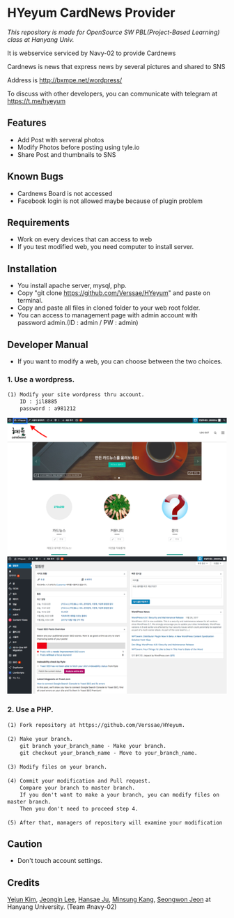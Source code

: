 # HYeyum CardNews Provider
*This repository is made for OpenSource SW PBL(Project-Based Learning) class at Hanyang Univ.*

It is webservice serviced by Navy-02 to provide Cardnews

Cardnews is news that express news by several pictures and shared to SNS

Address is http://bxmpe.net/wordpress/

To discuss with other developers, you can communicate with telegram at https://t.me/hyeyum


## Features

* Add Post with serveral photos
* Modify Photos before posting using tyle.io
* Share Post and thumbnails to SNS



## Known Bugs

* Cardnews Board is not accessed
* Facebook login is not allowed maybe because of plugin problem




## Requirements

* Work on every devices that can access to web
* If you test modified web, you need computer to install server.



## Installation
* You install apache server, mysql, php.
* Copy "git clone https://github.com/Verssae/HYeyum" and paste on terminal.
* Copy and paste all files in cloned folder to your web root folder.
* You can access to management page with admin account with password admin.(ID : admin / PW : admin)


## Developer Manual
* If you want to modify a web, you can choose between the two choices.
### 1. Use a wordpress.
	(1) Modify your site wordpress thru account.
		ID : jil8885
		password : a981212
<img src = "https://github.com/Verssae/HYeyum/blob/master/image/wordpress-2.png">
<img src = "https://github.com/Verssae/HYeyum/blob/master/image/wordpress-3.png">
		
### 2. Use a PHP.
	(1) Fork repository at https://github.com/Verssae/HYeyum.

	(2) Make your branch.
		git branch your_branch_name - Make your branch.
		git checkout your_branch_name - Move to your_branch_name.
		
	(3) Modify files on your branch.
	
	(4) Commit your modification and Pull request.
		Compare your branch to master branch.	    
		If you don't want to make a your branch, you can modify files on master branch.
		Then you don't need to proceed step 4.
	    
	(5) After that, managers of repository will examine your modification
	
	
## Caution
* Don't touch account settings.

## Credits

[Yejun Kim](https://github.com/kyj0701), [Jeongin Lee](https://github.com/jil8885), [Hansae Ju](https://github.com/Verssae), [Minsung Kang](https://github.com/TigerP-MS), [Seongwon Jeon](https://github.com/saecom0601) at Hanyang University. (Team #navy-02)


